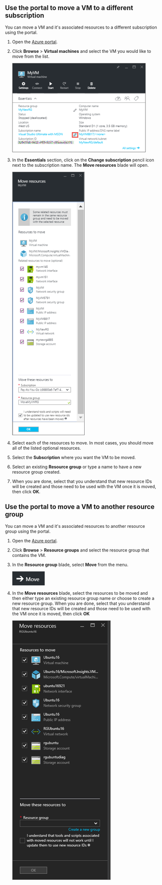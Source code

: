 

## <a name="use-the-portal-to-move-a-vm-to-a-different-subscription"></a>Use the portal to move a VM to a different subscription

You can move a VM and it's associated resources to a different subscription using the portal.

1. Open the [Azure portal](https://portal.azure.com).
2. Click **Browse** > **Virtual machines** and select the VM you would like to move from the list.
    
    ![Screenshot of the Essentials section where you click the pencil icon to open the Move resources blade.](./media/virtual-machines-common-move-vm/move-button.png)
    
3. In the **Essentials** section, click on the **Change subscription** pencil icon next to the subscription name. The **Move resources** blade will open.
    
    ![Screenshot of the Move resources blade.](./media/virtual-machines-common-move-vm/move.png)
    
4. Select each of the resources to move. In most cases, you should move all of the listed optional resources.
5. Select the **Subscription** where you want the VM to be moved.
6. Select an existing **Resource group** or type a name to have a new resource group created.
7. When you are done, select that you understand that new resource IDs will be created and those need to be used with the VM once it is moved, then click **OK**.

## <a name="use-the-portal-to-move-a-vm-to-another-resource-group"></a>Use the portal to move a VM to another resource group

You can move a VM and it's associated resources to another resource group using the portal.

1. Open the [Azure portal](https://portal.azure.com).
2. Click **Browse** > **Resource groups** and select the resource group that contains the VM.
3. In the **Resource group** blade, select **Move** from the menu.
    
    ![Screenshot of the Move button on the Resource groups menu.](./media/virtual-machines-common-move-vm/move-rg.png)
    
3. In the **Move resources** blade, select the resources to be moved and then either type an existing resource group name or choose to create a new resource group. When you are done, select that you understand that new resource IDs will be created and those need to be used with the VM once it is moved, then click **OK**
    
    ![Screenshot of the Move resources blade.](./media/virtual-machines-common-move-vm/move-rg-list.png)






<!--HONumber=Oct16_HO2-->


